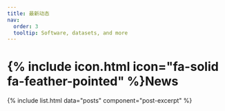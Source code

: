 ```yaml
---
title: 最新动态
nav:
  order: 3
  tooltip: Software, datasets, and more
---
```


# {% include icon.html icon="fa-solid fa-feather-pointed" %}News

{% include list.html data="posts" component="post-excerpt" %}